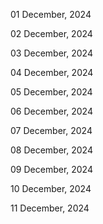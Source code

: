 01 December, 2024

02 December, 2024

03 December, 2024

04 December, 2024

05 December, 2024

06 December, 2024

07 December, 2024

08 December, 2024

09 December, 2024

10 December, 2024

11 December, 2024